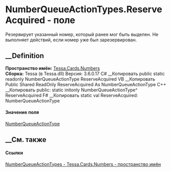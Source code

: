 # NumberQueueActionTypes.ReserveAcquired - поле
Резервирует указанный номер, который ранее мог быть выделен. Не выполняет
действий, если номер уже был зарезервирован.
## __Definition
 **Пространство имён:** [Tessa.Cards.Numbers](N_Tessa_Cards_Numbers.htm)  
 **Сборка:** Tessa (в Tessa.dll) Версия: 3.6.0.17
C# __Копировать
     public static readonly NumberQueueActionType ReserveAcquired
VB __Копировать
     Public Shared ReadOnly ReserveAcquired As NumberQueueActionType
C++ __Копировать
     public:
    static initonly NumberQueueActionType^ ReserveAcquired
F# __Копировать
     static val ReserveAcquired: NumberQueueActionType
#### Значение поля
[NumberQueueActionType](T_Tessa_Cards_Numbers_NumberQueueActionType.htm)
##  __См. также
#### Ссылки
[NumberQueueActionTypes - ](T_Tessa_Cards_Numbers_NumberQueueActionTypes.htm)
[Tessa.Cards.Numbers - пространство имён](N_Tessa_Cards_Numbers.htm)
